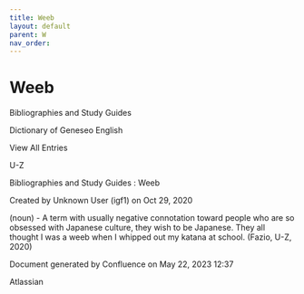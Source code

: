 ```yaml
---
title: Weeb
layout: default
parent: W
nav_order:
---
```


# Weeb

Bibliographies and Study Guides

Dictionary of Geneseo English

View All Entries

U-Z

Bibliographies and Study Guides : Weeb

Created by  Unknown User (igf1) on Oct 29, 2020

(noun) - A term with usually negative connotation toward people who are so obsessed with Japanese culture, they wish to be Japanese. They all thought I was a weeb when I whipped out my katana at school. (Fazio, U-Z, 2020)

Document generated by Confluence on May 22, 2023 12:37

Atlassian
